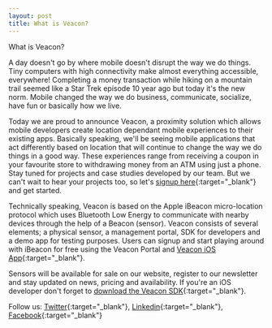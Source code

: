 ```yaml
---
layout: post
title: What is Veacon?
---
```

What is Veacon?

A day doesn't go by where mobile doesn't disrupt the way we do things. Tiny computers with high connectivity make almost everything accessible, everywhere! Completing a money transaction while hiking on a mountain trail seemed like a Star Trek episode 10 year ago but today it's the new norm. Mobile changed the way we do business, communicate, socialize, have fun or basically how we live. 

Today we are proud to announce Veacon, a proximity solution which allows mobile developers create location dependant mobile experiences to their existing apps. Basically speaking, we'll be seeing mobile applications that act differently based on location that will continue to change the way we do things in a good way. These experiences range from receiving a coupon in your favourite store to withdrawing money from an ATM using just a phone. Stay tuned for projects and case studies developed by our team. But we can't wait to hear your projects too, so let's [signup here](http://portal.veacon.com){:target="_blank"} and get started. 

Technically speaking, Veacon is based on the Apple iBeacon micro-location protocol which uses Bluetooth Low Energy to communicate with nearby devices through the help of a Beacon (sensor). Veacon consists of several elements; a physical sensor, a management portal, SDK for developers and a demo app for testing purposes. Users can signup and start playing around with iBeacon for free using the Veacon Portal and [Veacon iOS App](http://appstore.com/veacon){:target="_blank"}.

Sensors will be available for sale on our website, register to our newsletter and stay updated on news, pricing and availability. If you're an iOS developer don't forget to [download the Veacon SDK](https://github.com/Valensas/VeaconSDK){:target="_blank"}. 

Follow us: [Twitter](http://twitter.com/getveacon){:target="_blank"}, [Linkedin](http://linkedin.com/company/veacon){:target="_blank"}, [Facebook](http://www.facebook.com/getveacon){:target="_blank"}

